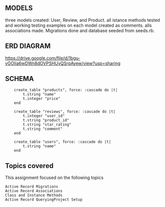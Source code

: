 ## MODELS
three models created: User, Review, and Product.
all istance methods tested and working
testing examples on each model created as comments.
alls associations made.
Migrations done and database seeded from seeds.rb.

## ERD DIAGRAM
https://drive.google.com/file/d/1bgu-vGOIia6wDWn8dOVPSHUvQSrpAyew/view?usp=sharing

## SCHEMA

        create_table "products", force: :cascade do |t|
            t.string "name"
            t.integer "price"
        end

        create_table "reviews", force: :cascade do |t|
            t.integer "user_id"
            t.string "product_id"
            t.string "star_rating"
            t.string "comment"
        end

        create_table "users", force: :cascade do |t|
            t.string "name"
        end



##  Topics covered



This assignment focused on the following topics

    Active Record Migrations
    Active Record Associations
    Class and Instance Methods
    Active Record QueryingProject Setup
